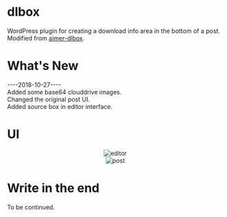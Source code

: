 # dlbox
WordPress plugin for creating a download info area in the bottom of a post. Modified from [aimer-dlbox](https://github.com/aimerforreimu/aimer-dlbox/).
# What's New
----2018-10-27----<br>
Added some base64 clouddrive images.<br>
Changed the original post UI.<br>
Added source box in editor interface.<br>

# UI
<div align=center><img src="https://raw.githubusercontent.com/wiki/412jht/dlbox/dl-1.png" title="editor" /></div>
<div align=center><img src="https://raw.githubusercontent.com/wiki/412jht/dlbox/dl-2.png" title="post" /></div>

# Write in the end
To be continued.
